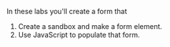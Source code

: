 In these labs you'll create a form that 

1. Create a sandbox and make a form element.
2. Use JavaScript to populate that form.